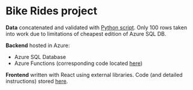# Bike Rides project
**Data** concatenated and validated with [Python script](https://github.com/YuliaKokorieva/bikes-project/blob/master/data_validation.py). Only 100 rows taken into work due to limitations of cheapest edition of Azure SQL DB.  

**Backend** hosted in Azure:

 - Azure SQL Database
 - Azure Functions (corresponding code located [here](https://github.com/YuliaKokorieva/bikes-project/tree/master/AzureFunctions))

**Frontend** written with React using external libraries.
Code (and detailed instructions) stored [here](https://github.com/YuliaKokorieva/bikes-project/tree/master/BikeRidesFront).
